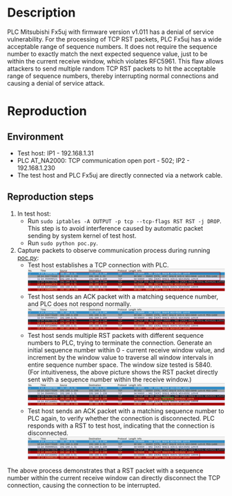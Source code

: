 # Description
PLC Mitsubishi Fx5uj with firmware version v1.011 has a denial of service vulnerability. For the processing of TCP RST packets, PLC Fx5uj has a wide acceptable range of sequence numbers. It does not require the sequence number to exactly match the next expected sequence value, just to be within the current receive window, which violates RFC5961. This flaw allows attackers to send multiple random TCP RST packets to hit the acceptable range of sequence numbers, thereby interrupting normal connections and causing a denial of service attack.

# Reproduction
## Environment
* Test host: IP1 - 192.168.1.31
* PLC AT_NA2000: TCP communication open port - 502; IP2 - 192.168.1.230
* The test host and PLC Fx5uj are directly connected via a network cable.

## Reproduction steps
1. In test host:
   * Run `sudo iptables -A OUTPUT -p tcp --tcp-flags RST RST -j DROP`. This step is to avoid interference caused by automatic packet sending by system kernel of test host.
   * Run `sudo python poc.py`. 
3. Capture packets to observe communication process during running [poc.py](https://github.com/zq-star/TCP-Vuln-Report/blob/master/PLC/Mitsubishi-Fx5uj/tcp-rst/poc.py):
   * Test host establishes a TCP connection with PLC.
![packets1](https://github.com/zq-star/TCP-Vuln-Report/blob/master/PLC/pictures/mitsubishi-fx5uj/mitsubishi-fx5uj-tcp-rst-1.png)
   * Test host sends an ACK packet with a matching sequence number, and PLC does not respond normally.
![packets2](https://github.com/zq-star/TCP-Vuln-Report/blob/master/PLC/pictures/mitsubishi-fx5uj/mitsubishi-fx5uj-tcp-rst-2.png)
   * Test host sends multiple RST packets with different sequence numbers to PLC, trying to terminate the connection. Generate an initial sequence number within 0 - current receive window value, and increment by the window value to traverse all window intervals in entire sequence number space. The window size tested is 5840. (For intuitiveness, the above picture shows the RST packet directly sent with a sequence number within the receive window.)
![packets3](https://github.com/zq-star/TCP-Vuln-Report/blob/master/PLC/pictures/mitsubishi-fx5uj/mitsubishi-fx5uj-tcp-rst-3.png)
   * Test host sends an ACK packet with a matching sequence number to PLC again, to verify whether the connection is disconnected. PLC responds with a RST to test host, indicating that the connection is disconnected.
![packets4](https://github.com/zq-star/TCP-Vuln-Report/blob/master/PLC/pictures/mitsubishi-fx5uj/mitsubishi-fx5uj-tcp-rst-4.png)
  
The above process demonstrates that a RST packet with a sequence number within the current receive window can directly disconnect the TCP connection, causing the connection to be interrupted.




